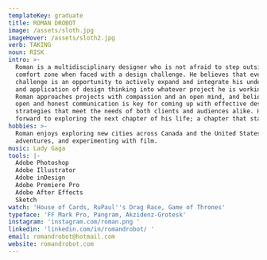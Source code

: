 ```yaml
---
templateKey: graduate
title: ROMAN DROBOT
image: /assets/sloth.jpg
imageHover: /assets/sloth2.jpg
verb: TAKING
noun: RISK
intro: >-
  Roman is a multidisciplinary designer who is not afraid to step outside of his
  comfort zone when faced with a design challenge. He believes that every design
  challenge is an opportunity to actively expand and integrate his understanding
  and application of design thinking into whatever project he is working on.
  Roman approaches projects with compassion and an open mind, and believes that
  open and honest communication is key for coming up with effective design
  strategies that meet the needs of both clients and audiences alike. He looks
  forward to exploring the next chapter of his life; a chapter that starts today
hobbies: >-
  Roman enjoys exploring new cities across Canada and the United States on solo
  adventures, and experimenting with film.
music: Lady Gaga
tools: |-
  Adobe Photoshop
  Adobe Illustrator
  Adobe inDesign
  Adobe Premiere Pro
  Adobe After Effects
  Sketch
watch: 'House of Cards, RuPaul''s Drag Race, Game of Thrones'
typeface: 'FF Mark Pro, Pangram, Akzidenz-Grotesk'
instagram: 'instagram.com/roman.png '
linkedin: 'linkedin.com/in/romandrobot/ '
email: romandrobot@hotmail.com
website: romandrobot.com
---
```


